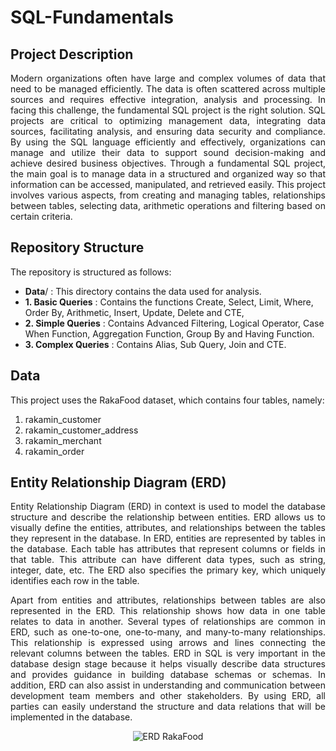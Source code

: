 # SQL-Fundamentals

## Project Description
<p align="justify">
Modern organizations often have large and complex volumes of data that need to be managed efficiently. The data is often scattered across multiple sources and requires effective integration, analysis and processing. In facing this challenge, the fundamental SQL project is the right solution. SQL projects are critical to optimizing management data, integrating data sources, facilitating analysis, and ensuring data security and compliance. By using the SQL language efficiently and effectively, organizations can manage and utilize their data to support sound decision-making and achieve desired business objectives. Through a fundamental SQL project, the main goal is to manage data in a structured and organized way so that information can be accessed, manipulated, and retrieved easily. This project involves various aspects, from creating and managing tables, relationships between tables, selecting data, arithmetic operations and filtering based on certain criteria.
</p>

## Repository Structure
<p align="justify">
The repository is structured as follows:

  * **Data**/              : This directory contains the data used for analysis.
  * **1. Basic Queries**   : Contains the functions Create, Select, Limit, Where, Order By, Arithmetic, Insert, Update, Delete and CTE,
  * **2. Simple Queries**  : Contains Advanced Filtering, Logical Operator, Case When Function, Aggregation Function, Group By and Having Function. 
  * **3. Complex Queries** : Contains Alias, Sub Query, Join and CTE.
</p>

## Data
This project uses the RakaFood dataset, which contains four tables, namely:
1. rakamin_customer
2. rakamin_customer_address
3. rakamin_merchant
4. rakamin_order

## Entity Relationship Diagram (ERD)
<p align="justify">
Entity Relationship Diagram (ERD) in context is used to model the database structure and describe the relationship between entities. ERD allows us to visually define the entities, attributes, and relationships between the tables they represent in the database. In ERD, entities are represented by tables in the database. Each table has attributes that represent columns or fields in that table. This attribute can have different data types, such as string, integer, date, etc. The ERD also specifies the primary key, which uniquely identifies each row in the table.
</p>

<p align="justify">
Apart from entities and attributes, relationships between tables are also represented in the ERD. This relationship shows how data in one table relates to data in another. Several types of relationships are common in ERD, such as one-to-one, one-to-many, and many-to-many relationships. This relationship is expressed using arrows and lines connecting the relevant columns between the tables. ERD in SQL is very important in the database design stage because it helps visually describe data structures and provides guidance in building database schemas or schemas. In addition, ERD can also assist in understanding and communication between development team members and other stakeholders. By using ERD, all parties can easily understand the structure and data relations that will be implemented in the database.
</p>
<div align="center">
  
 ![ERD RakaFood](https://github.com/dishaadis/SQL-Fundamentals/assets/82490582/80dd1946-9ea9-4dd8-b694-a732f59d8719)

</div>
